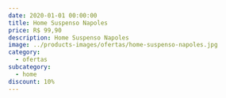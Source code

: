 ```yaml
---
date: 2020-01-01 00:00:00
title: Home Suspenso Napoles
price: R$ 99,90
description: Home Suspenso Napoles
image: ../products-images/ofertas/home-suspenso-napoles.jpg
category:
  - ofertas
subcategory:
  - home
discount: 10%
---
```

